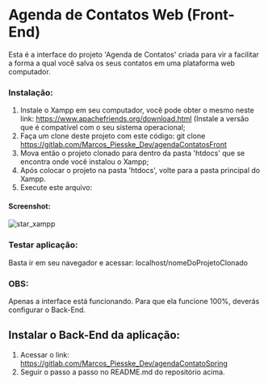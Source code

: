# Agenda de Contatos Web (Front-End)

Esta é a interface do projeto 'Agenda de Contatos' criada para vir a facilitar a forma a qual você salva os seus contatos em uma plataforma web computador.

### Instalação:

1. Instale o Xampp em seu computador, você pode obter o mesmo neste link: https://www.apachefriends.org/download.html (Instale a versão que é compatível com o seu sistema operacional; 
2. Faça um clone deste projeto com este código:  git clone https://gitlab.com/Marcos_Piesske_Dev/agendaContatosFront
3. Mova então o projeto clonado para dentro da pasta 'htdocs' que se encontra onde você instalou o Xampp;
4. Após colocar o projeto na pasta 'htdocs', volte para a pasta principal do Xampp.
5. Execute este arquivo: 

#### Screenshot:
![star_xampp](https://gitlab.com/Marcos_Piesske_Dev/agendaContatosFront/-/blob/master/start_xampp.png) 

### Testar aplicação:
Basta ir em seu navegador e acessar: localhost/nomeDoProjetoClonado

### OBS:
Apenas a interface está funcionando. Para que ela funcione 100%, deverás configurar o Back-End. 

## Instalar o Back-End da aplicação:

1. Acessar o link: https://gitlab.com/Marcos_Piesske_Dev/agendaContatoSpring
2. Seguir o passo a passo no README.md do repositório acima.

